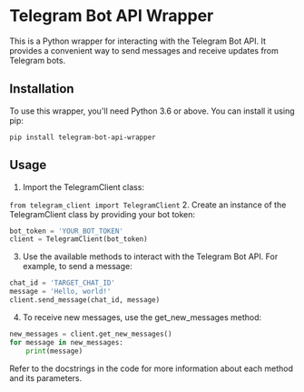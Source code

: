 # Telegram Bot API Wrapper
This is a Python wrapper for interacting with the Telegram Bot API. It provides a convenient way to send messages and receive updates from Telegram bots.

## Installation
To use this wrapper, you'll need Python 3.6 or above. You can install it using pip:

`pip install telegram-bot-api-wrapper`
## Usage
1. Import the TelegramClient class:

`from telegram_client import TelegramClient`
2. Create an instance of the TelegramClient class by providing your bot token:
```python
bot_token = 'YOUR_BOT_TOKEN'
client = TelegramClient(bot_token)
```

3. Use the available methods to interact with the Telegram Bot API. For example, to send a message:
```python
chat_id = 'TARGET_CHAT_ID'
message = 'Hello, world!'
client.send_message(chat_id, message)
```
4. To receive new messages, use the get_new_messages method:
```python
new_messages = client.get_new_messages()
for message in new_messages:
    print(message)
```
Refer to the docstrings in the code for more information about each method and its parameters.